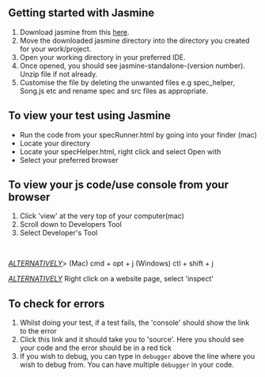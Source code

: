## Getting started with Jasmine

1. Download jasmine from this [here](https://github.com/jasmine/jasmine/releases/tag/v3.6.0).
2. Move the downloaded jasmine directory into the directory you created for your work/project.
3. Open your working directory in your preferred IDE.
4. Once opened, you should see jasmine-standalone-(version number). Unzip file if not already.
5. Customise the file by deleting the unwanted files e.g spec_helper, Song.js etc and rename spec and src files as appropriate.

## To view your test using Jasmine
- Run the code from your specRunner.html by going into your finder (mac)
- Locate your directory
- Locate your specHelper.html, right click and select Open with
- Select your preferred browser

## To view your js code/use console from your browser
1. Click 'view' at the very top of your computer(mac)
2. Scroll down to Developers Tool
3. Select Developer's Tool
<br>

<u>_ALTERNATIVELY_</u>>
(Mac) cmd + opt + j
(Windows) ctl + shift + j

 <u>_ALTERNATIVELY_</u>
 Right click on a website page, select 'inspect'

 ## To check for errors
 1. Whilst doing your test, if a test fails, the 'console' should show the link to the error
 2. Click this link and it should take you to 'source'. Here you should see your code and the error should be in a red tick
 3. If you wish to debug, you can type in `debugger` above the line where you wish to debug from. You can have multiple `debugger` in your code.